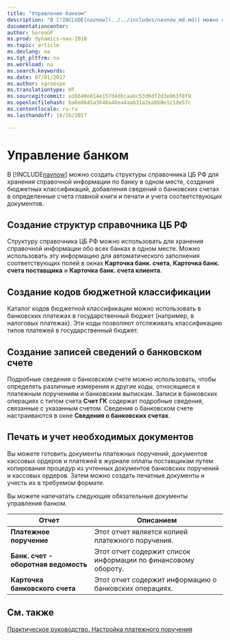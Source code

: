 ```yaml
---
title: "Управление банком"
description: "В [!INCLUDE[navnow](../../includes/navnow_md.md)] можно создать структуры справочника ЦБ РФ для хранения справочной информации по банку в одном месте, создания бюджетных классификаций, добавления сведений о банковских счетах в определенные счета главной книги и печати и учета соответствующих документов."
documentationcenter: 
author: SorenGP
ms.prod: dynamics-nav-2018
ms.topic: article
ms.devlang: na
ms.tgt_pltfrm: na
ms.workload: na
ms.search.keywords: 
ms.date: 07/01/2017
ms.author: sgroespe
ms.translationtype: HT
ms.sourcegitcommit: a16640e014e157d4dbcaabc53d0df2d3e063f8f9
ms.openlocfilehash: ba6e8645a3648a4bea4aab31a2eabb8e1c1de57c
ms.contentlocale: ru-ru
ms.lasthandoff: 10/26/2017

---
```

# <a name="bank-management"></a>Управление банком
В [!INCLUDE[navnow](../../includes/navnow_md.md)] можно создать структуры справочника ЦБ РФ для хранения справочной информации по банку в одном месте, создания бюджетных классификаций, добавления сведений о банковских счетах в определенные счета главной книги и печати и учета соответствующих документов.  

## <a name="creating-bank-directory-structures"></a>Создание структур справочника ЦБ РФ  
 Структуру справочника ЦБ РФ можно использовать для хранения справочной информации обо всех банках в одном месте. Можно использовать эту информацию для автоматического заполнения соответствующих полей в окнах **Карточка банк. счета**, **Карточка банк. счета поставщика** и **Карточка банк. счета клиента**.  

## <a name="creating-budget-classification-codes"></a>Создание кодов бюджетной классификации  
 Каталог кодов бюджетной классификации можно использовать в банковских платежах в государственный бюджет (например, в налоговых платежах). Эти коды позволяют отслеживать классификацию типов платежей в государственный бюджет.  

## <a name="creating-bank-account-details-records"></a>Создание записей сведений о банковском счете  
 Подробные сведения о банковском счете можно использовать, чтобы определять различные измерения и другие коды, относящиеся к платежным поручениям и банковским выпискам. Записи в банковских операциях с типом счета **Счет ГК** содержат подробные сведения, связанные с указанным счетом. Сведения о банковском счете настраиваются в окне **Сведения о банковских счетах**.  

## <a name="printing-and-posting-required-documents"></a>Печать и учет необходимых документов  
 Вы можете готовить документы платежных поручений, документов кассовых ордеров и платежей в журнале оплаты поставщикам путем копирования процедур из учтенных документов банковских поручений и кассовых ордеров. Затем можно создать печатные документы и учесть их в требуемом формате.  

 Вы можете напечатать следующие обязательные документы управления банком.  

|Отчет|Описанием|  
|------------|---------------------------------------|  
|**Платежное поручение**|Этот отчет является копией платежного поручения.|  
|**Банк. счет - оборотная ведомость**|Этот отчет содержит список информации по финансовому обороту.|  
|**Карточка банковского счета**|Этот отчет содержит информацию о банковских операциях.|  

## <a name="see-also"></a>См. также  
 [Практическое руководство. Настройка платежного поручения](how-to-set-up-a-bank-payment-order.md)


